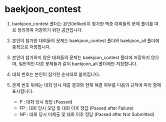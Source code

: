 # baekjoon_contest

1. baekjoon_contest 폴더는 본인(infikei)이 참가한 백준 대회들의 문제 풀이를 따로 정리하여 저장하기 위한 공간입니다.

2. 본인이 참가한 대회들의 문제는 baekjoon_contest 폴더와 baekjoon_all 폴더에 중복으로 저장합니다.

3. 본인이 참가하지 않은 대회들의 문제는 baekjoon_contest 폴더에 저장하지 않으며, 일반적인 다른 문제들과 같이 baekjoon_all 폴더에만 저장합니다.

4. 대회 번호는 본인이 참가한 순서대로 붙여집니다.

5. 문제 번호 뒤에는 대회 당시 제출 결과와 현재 해결 여부를 다음의 규칙에 따라 함께 표시합니다.

    * P : 대회 당시 정답 (Passed)
    * FP : 대회 당시 오답 및 대회 이후 정답 (Passed after Failure)
    * NP : 대회 당시 미제출 및 대회 이후 정답 (Passed after Not Submitted)
